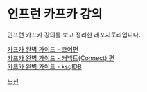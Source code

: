 # 인프런 카프카 강의
인프런 카프카 강의를 보고 정리한 레포지토리입니다. <br/>

[카프카 완벽 가이드 - 코어편](https://inf.run/zWa1E) <br/>
[카프카 완벽 가이드 - 커넥트(Connect) 편](https://inf.run/fgCCz) <br/>
[카프카 완벽 가이드 - ksqlDB](https://inf.run/BW6dB) <br/>

[노션](https://www.notion.so/1816172ec08a80be9721fccfee714d8a?v=db78ed703d5b491abd37526cf29945c6)
